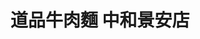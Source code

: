 ---
title: "道品牛肉麵 中和景安店"
description: "道品牛肉麵 中和景安店"
layout: shop
keywords:
  - 美食競賽
  - 台灣美食
  - 美食精選
datePublished: "2025-06-30"
dateModified: "2025-07-05"
city: "新北市"
district: "中和區"
address: "235新北市中和區復興路71號"
phone: "0222429978"
geo: "24.990087261903398, 121.50379934636483"
google_map: "https://maps.app.goo.gl/jWRPJumoJoFqPUCQ9"
footinder: ""
official: "https://www.facebook.com/profile.php?id=61566541616239"
award:
  - name: "台北國際牛肉麵節"
    year: "2024"
    entries:
      - group: "鮮食組"
        cooking_style: "清燉"
        rank: "銀牌"
      - group: "鮮食組"
        cooking_style: "樂齡創意"
        rank: "銀牌"

---